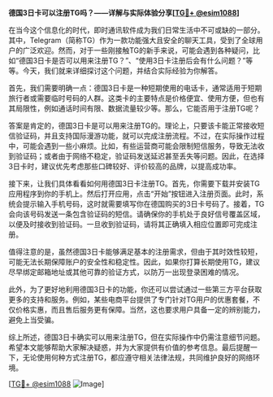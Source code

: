 **德国3日卡可以注册TG吗？——详解与实际体验分享[[TG💪+ @esim1088](https://t.me/s/esim1088)]**

在当今这个信息化的时代，即时通讯软件成为我们日常生活中不可或缺的一部分。其中，Telegram（简称TG）作为一款功能强大且安全的聊天工具，受到了全球用户的广泛欢迎。然而，对于一些刚接触TG的新手来说，可能会遇到各种疑问，比如“德国3日卡是否可以用来注册TG？”、“使用3日卡注册后会有什么问题？”等等。今天，我们就来详细探讨这个问题，并结合实际经验为你解答。

首先，我们需要明确一点：德国3日卡是一种短期使用的电话卡，通常适用于短期旅行者或需要临时号码的人群。这类卡的主要特点是价格便宜、使用方便，但也有其局限性，例如通话时间有限、数据流量较少等。那么，它能否用于注册TG呢？

答案是肯定的，德国3日卡是可以用来注册TG的。理论上，只要该卡能正常接收短信验证码，并且支持国际漫游功能，就可以完成注册流程。不过，在实际操作过程中，可能会遇到一些小麻烦。比如，有些运营商可能会限制短信服务，导致无法收到验证码；或者由于网络不稳定，验证码发送延迟甚至丢失等问题。因此，在选择3日卡时，建议优先考虑那些口碑较好、评价较高的品牌，以提高成功率。

接下来，让我们具体看看如何用德国3日卡注册TG。首先，你需要下载并安装TG应用程序到你的手机上。然后打开应用，点击“开始”按钮进入注册页面。此时，系统会提示输入手机号码，这时就需要填写你在德国购买的3日卡号码了。接着，TG会向该号码发送一条包含验证码的短信。请确保你的手机处于良好信号覆盖区域，以便及时接收到验证码。一旦收到验证码，请将其正确填入相应位置即可完成注册。

值得注意的是，虽然德国3日卡能够满足基本的注册需求，但由于其时效性较短，可能无法长期保障账户的安全性和稳定性。因此，如果你打算长期使用TG，建议尽早绑定邮箱地址或其他可靠的验证方式，以防万一出现登录困难的情况。

此外，为了更好地利用德国3日卡的功能，你还可以尝试通过一些第三方平台获取更多的支持和服务。例如，某些电商平台提供了专门针对TG用户的优惠套餐，不仅价格实惠，而且售后服务更有保障。当然，这也要求用户具备一定的辨别能力，避免上当受骗。

综上所述，德国3日卡确实可以用来注册TG，但在实际操作中仍需注意细节问题。希望本文能够帮助大家解决疑惑，并为大家提供有价值的参考信息。最后提醒一下，无论使用何种方式注册TG，都应遵守相关法律法规，共同维护良好的网络环境。

[[TG💪+ @esim1088](https://t.me/s/esim1088) ![Image](https://i.postimg.cc/4NQfJmqS/Snipaste-2025-05-13-00-14-12.png)]